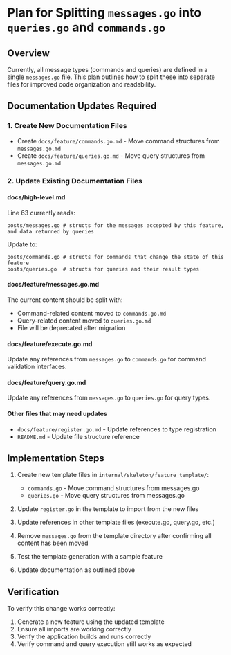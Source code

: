 # Plan for Splitting `messages.go` into `queries.go` and `commands.go`

## Overview

Currently, all message types (commands and queries) are defined in a single `messages.go` file. This plan outlines how to split these into separate files for improved code organization and readability.

## Documentation Updates Required

### 1. Create New Documentation Files

- Create `docs/feature/commands.go.md` - Move command structures from `messages.go.md`
- Create `docs/feature/queries.go.md` - Move query structures from `messages.go.md`

### 2. Update Existing Documentation Files

#### docs/high-level.md

Line 63 currently reads:
```
posts/messages.go # structs for the messages accepted by this feature, and data returned by queries
```

Update to:
```
posts/commands.go # structs for commands that change the state of this feature
posts/queries.go  # structs for queries and their result types
```

#### docs/feature/messages.go.md

The current content should be split with:
- Command-related content moved to `commands.go.md`
- Query-related content moved to `queries.go.md`
- File will be deprecated after migration

#### docs/feature/execute.go.md

Update any references from `messages.go` to `commands.go` for command validation interfaces.

#### docs/feature/query.go.md

Update any references from `messages.go` to `queries.go` for query types.

#### Other files that may need updates

- `docs/feature/register.go.md` - Update references to type registration
- `README.md` - Update file structure reference

## Implementation Steps

1. Create new template files in `internal/skeleton/feature_template/`:
   - `commands.go` - Move command structures from messages.go
   - `queries.go` - Move query structures from messages.go

2. Update `register.go` in the template to import from the new files

3. Update references in other template files (execute.go, query.go, etc.)

4. Remove `messages.go` from the template directory after confirming all content has been moved

5. Test the template generation with a sample feature

6. Update documentation as outlined above

## Verification

To verify this change works correctly:

1. Generate a new feature using the updated template
2. Ensure all imports are working correctly
3. Verify the application builds and runs correctly
4. Verify command and query execution still works as expected